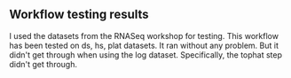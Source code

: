 ## Workflow testing results
I used the datasets from the RNASeq workshop for testing.
This workflow has been tested on ds, hs, plat datasets. It ran without any problem.
But it didn't get through when using the log dataset. Specifically, the tophat step didn't get through.
